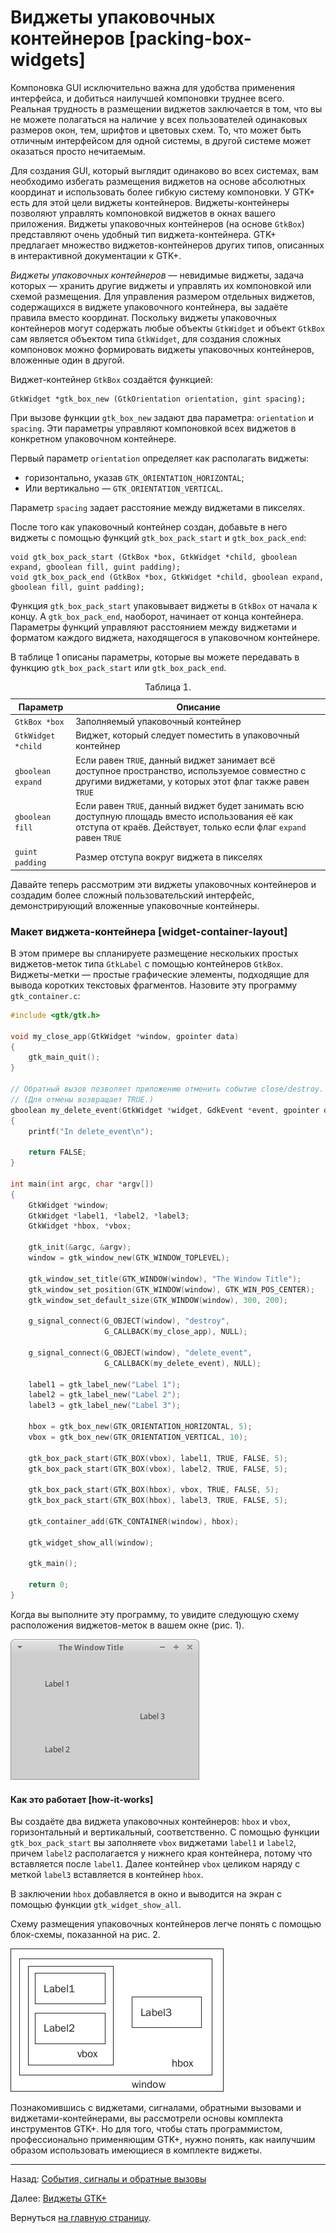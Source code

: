 # Виджеты упаковочных контейнеров [packing-box-widgets]

Компоновка GUI исключительно важна для удобства применения интерфейса, и добиться наилучшей компоновки труднее всего. Реальная трудность в размещении виджетов заключается в том, что вы не можете полагаться на наличие у всех пользователей одинаковых размеров окон, тем, шрифтов и цветовых схем. То, что может быть отличным интерфейсом для одной системы, в другой системе может оказаться просто нечитаемым.

Для создания GUI, который выглядит одинаково во всех системах, вам необходимо избегать размещения виджетов на основе абсолютных координат и использовать более гибкую систему компоновки. У GTK+ есть для этой цели виджеты контейнеров. Виджеты-контейнеры позволяют управлять компоновкой виджетов в окнах вашего приложения. Виджеты упаковочных контейнеров (на основе `GtkBox`) представляют очень удобный тип виджета-контейнера. GTK+ предлагает множество виджетов-контейнеров других типов, описанных в интерактивной документации к GTK+.

*Виджеты упаковочных контейнеров* &mdash; невидимые виджеты, задача которых &mdash; хранить другие виджеты и управлять их компоновкой или схемой размещения. Для управления размером отдельных виджетов, содержащихся в виджете упаковочного контейнера, вы задаёте правила вместо координат. Поскольку виджеты упаковочных контейнеров могут содержать любые объекты `GtkWidget` и объект `GtkBox` сам является объектом типа `GtkWidget`, для создания сложных компоновок можно формировать виджеты упаковочных контейнеров, вложенные один в другой.

Виджет-контейнер `GtkBox` создаётся функцией:

```
GtkWidget *gtk_box_new (GtkOrientation orientation, gint spacing);
```

При вызове функции `gtk_box_new` задают два параметра: `orientation` и `spacing`. Эти параметры управляют компоновкой всех виджетов в конкретном упаковочном контейнере.

Первый параметр `orientation` определяет как располагать виджеты:

- горизонтально, указав `GTK_ORIENTATION_HORIZONTAL`;
- Или вертикально &mdash; `GTK_ORIENTATION_VERTICAL`.

Параметр `spacing` задает расстояние между виджетами в пикселях.

После того как упаковочный контейнер создан, добавьте в него виджеты с помощью функций `gtk_box_pack_start` и `gtk_box_pack_end`:

```
void gtk_box_pack_start (GtkBox *box, GtkWidget *child, gboolean expand, gboolean fill, guint padding);
void gtk_box_pack_end (GtkBox *box, GtkWidget *child, gboolean expand, gboolean fill, guint padding);
```

Функция `gtk_box_pack_start` упаковывает виджеты в `GtkBox` от начала к концу. А `gtk_box_pack_end`, наоборот, начинает от конца контейнера. Параметры функций управляют расстоянием между виджетами и форматом каждого виджета, находящегося в упаковочном контейнере.

В таблице 1 описаны параметры, которые вы можете передавать в функцию `gtk_box_pack_start` или `gtk_box_pack_end`.

<table class="table">
<caption>Таблица 1.</caption>
<colgroup>
<col class="col-md-3">
<col class="col-md-9">
</colgroup>
<thead>
<tr>
<th>Параметр</th>
<th>Описание</th>
</tr>
</thead>
<tbody>
<tr>
<td><code>GtkBox *box</code></td>
<td>Заполняемый упаковочный контейнер</td>
</tr>
<tr>
<td><code>GtkWidget *child</code></td>
<td>Виджет, который следует поместить в упаковочный контейнер</td>
</tr>
<tr>
<td><code>gboolean expand</code></td>
<td>Если равен <code>TRUE</code>, данный виджет занимает всё доступное пространство, используемое совместно с другими виджетами, у которых этот флаг также равен <code>TRUE</code></td>
</tr>
<tr>
<td><code>gboolean fill</code></td>
<td>Если равен <code>TRUE</code>, данный виджет будет занимать всю доступную площадь вместо использования её как отступа от краёв. Действует, только если флаг <code>expand</code> равен <code>TRUE</code></td>
</tr>
<tr>
<td><code>guint padding</code></td>
<td>Размер отступа вокруг виджета в пикселях</td>
</tr>
</tbody>
</table>

Давайте теперь рассмотрим эти виджеты упаковочных контейнеров и создадим более сложный пользовательский интерфейс, демонстрирующий вложенные упаковочные контейнеры.

### Макет виджета-контейнера [widget-container-layout]

В этом примере вы спланируете размещение нескольких простых виджетов-меток типа `GtkLabel` с помощью контейнеров `GtkBox`. Виджеты-метки &mdash; простые графические элементы, подходящие для вывода коротких текстовых фрагментов. Назовите эту программу `gtk_container.c`:

```C
#include <gtk/gtk.h>

void my_close_app(GtkWidget *window, gpointer data)
{
    gtk_main_quit();
}

// Обратный вызов позволяет приложению отменить событие close/destroy.
// (Для отмены возвращает TRUE.)
gboolean my_delete_event(GtkWidget *widget, GdkEvent *event, gpointer data)
{
    printf("In delete_event\n");

    return FALSE;
}

int main(int argc, char *argv[])
{
    GtkWidget *window;
    GtkWidget *label1, *label2, *label3;
    GtkWidget *hbox, *vbox;

    gtk_init(&argc, &argv);
    window = gtk_window_new(GTK_WINDOW_TOPLEVEL);

    gtk_window_set_title(GTK_WINDOW(window), "The Window Title");
    gtk_window_set_position(GTK_WINDOW(window), GTK_WIN_POS_CENTER);
    gtk_window_set_default_size(GTK_WINDOW(window), 300, 200);

    g_signal_connect(G_OBJECT(window), "destroy",
                     G_CALLBACK(my_close_app), NULL);

    g_signal_connect(G_OBJECT(window), "delete_event",
                     G_CALLBACK(my_delete_event), NULL);

    label1 = gtk_label_new("Label 1");
    label2 = gtk_label_new("Label 2");
    label3 = gtk_label_new("Label 3");

    hbox = gtk_box_new(GTK_ORIENTATION_HORIZONTAL, 5);
    vbox = gtk_box_new(GTK_ORIENTATION_VERTICAL, 10);

    gtk_box_pack_start(GTK_BOX(vbox), label1, TRUE, FALSE, 5);
    gtk_box_pack_start(GTK_BOX(vbox), label2, TRUE, FALSE, 5);

    gtk_box_pack_start(GTK_BOX(hbox), vbox, TRUE, FALSE, 5);
    gtk_box_pack_start(GTK_BOX(hbox), label3, TRUE, FALSE, 5);

    gtk_container_add(GTK_CONTAINER(window), hbox);

    gtk_widget_show_all(window);

    gtk_main();

    return 0;
}
```

Когда вы выполните эту программу, то увидите следующую схему расположения виджетов-меток в вашем окне (рис. 1).

![Рис.1. Размещение меток в контейнерах](images/gtk_container.png)

#### Как это работает [how-it-works]

Вы создаёте два виджета упаковочных контейнеров: `hbox` и `vbox`, горизонтальный и вертикальный, соответственно. С помощью функции `gtk_box_pack_start` вы заполняете `vbox` виджетами `label1` и `label2`, причем `label2` располагается у нижнего края контейнера, потому что вставляется после `label1`. Далее контейнер `vbox` целиком наряду с меткой `label3` вставляется в контейнер `hbox`.

В заключении `hbox` добавляется в окно и выводится на экран с помощью функции `gtk_widget_show_all`.

Схему размещения упаковочных контейнеров легче понять с помощью блок-схемы, показанной на рис. 2.

![Рис. 2. Блок-схема размещения упаковочных контейнеров](images/packing-box-layout-diagram.png)

Познакомившись с виджетами, сигналами, обратными вызовами и виджетами-контейнерами, вы рассмотрели основы комплекта инструментов GTK+. Но для того, чтобы стать программистом, профессионально применяющим GTK+, нужно понять, как наилучшим образом использовать имеющиеся в комплекте виджеты.

----------

Назад: [События, сигналы и обратные вызовы](03-events-signals-and-callbacks.html)

Далее: [Виджеты GTK+](05-widgets-gtk.html)

Вернуться  [на главную страницу](../../index.html).














